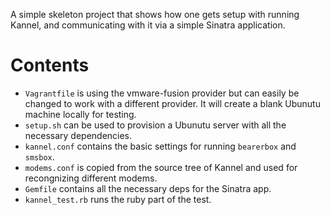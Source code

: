 A simple skeleton project that shows how one gets setup with running Kannel,
and communicating with it via a simple Sinatra application.

# Contents
- `Vagrantfile` is using the vmware-fusion provider but can easily be changed
  to work with a different provider. It will create a blank Ubunutu machine locally for
  testing.
- `setup.sh` can be used to provision a Ubunutu server with all the necessary dependencies.
- `kannel.conf` contains the basic settings for running `bearerbox` and `smsbox`.
- `modems.conf` is copied from the source tree of Kannel and used for recongnizing
  different modems.
- `Gemfile` contains all the necessary deps for the Sinatra app.
- `kannel_test.rb` runs the ruby part of the test.
